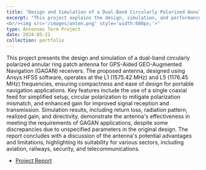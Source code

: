 ```yaml
---
title: "Design and Simulation of a Dual-Band Circularly Polarized Annular Ring Patch Antenna for GAGAN Receivers"
excerpt: "This project explains the design, simulation, and performance analysis of a dual-band circularly polarized annular ring patch antenna intended for GPS-Aided GEO-Augmented Navigation (GAGAN) receivers.
<br/><img src='/images/anten.png' style='width:600px;'>"
type: Antennas Term Project
date: 2024-05-21
collection: portfolio
---
```


This project presents the design and simulation of a dual-band circularly polarized annular ring patch antenna for GPS-Aided GEO-Augmented Navigation (GAGAN) receivers. The proposed antenna, designed using Ansys HFSS software, operates at the L1 (1575.42 MHz) and L5 (1176.45 MHz) frequencies, ensuring compactness and ease of design for portable navigation applications. Key features include the use of a single coaxial feed for simplified setup, circular polarization to mitigate polarization mismatch, and enhanced gain for improved signal reception and transmission. Simulation results, including return loss, radiation pattern, realized gain, and directivity, demonstrate the antenna's effectiveness in meeting the requirements of GAGAN applications, despite some discrepancies due to unspecified parameters in the original design. The report concludes with a discussion of the antenna's potential advantages and limitations, highlighting its suitability for various sectors, including aviation, railways, security, and telecommunications. 

* [Project Report](https://drive.google.com/file/d/1l_LE2xQSIDn8RyhVQbj9t53BSfwlYBn9/view?usp=share_link)
